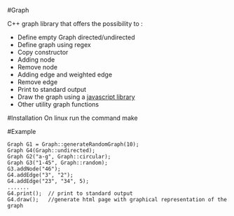 #Graph

C++ graph library that offers the possibility to :

- Define empty Graph directed/undirected
- Define graph using regex  
- Copy constructor
- Adding node
- Remove node
- Adding edge and weighted edge
- Remove edge
- Print to standard output
- Draw the graph using a [javascript library](http://www.graphdracula.net/)
- Other utility graph functions

#Installation
On linux run the command make 

#Example

```{c++}
Graph G1 = Graph::generateRandomGraph(10);   
Graph G4(Graph::undirected);  
Graph G2("a-g", Graph::circular);  
Graph G3("1-45", Graph::random);  
G3.addNode("46");  
G4.addEdge("3", "2");  
G4.addEdge("23", "34", 5);   
.......  
G4.print();  // print to standard output  
G4.draw();   //generate html page with graphical representation of the graph  
```





